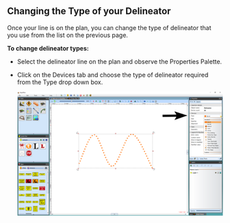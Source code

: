 ## Changing the Type of your Delineator

Once your line is on the plan, you can change the type of delineator that you use from the list on the previous page.

**To change delineator types:**

 - Select the delineator line on the plan and observe the Properties Palette.
 - Click on the Devices tab and choose the type of delineator required from the Type drop down box.

    ![Changing_Delineator_Type](./assets/Changing_Delineator_Type.png)
